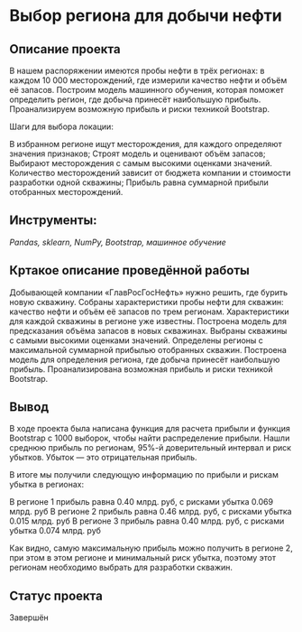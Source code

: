 #  Выбор региона для добычи нефти


## Описание проекта

В нашем распоряжении имеются пробы нефти в трёх регионах: в каждом 10 000 месторождений, где измерили качество нефти и объём её запасов. Построим модель машинного обучения, которая поможет определить регион, где добыча принесёт наибольшую прибыль. Проанализируем возможную прибыль и риски техникой Bootstrap.

Шаги для выбора локации:

  В избранном регионе ищут месторождения, для каждого определяют значения признаков;
  Строят модель и оценивают объём запасов;
  Выбирают месторождения с самым высокими оценками значений. Количество месторождений зависит от бюджета компании и стоимости разработки одной скважины;
  Прибыль равна суммарной прибыли отобранных месторождений.


## Инструменты:

*Pandas, sklearn, NumPy, Bootstrap, машинное обучение*

## Кртакое описание проведённой работы

Добывающей компании «ГлавРосГосНефть» нужно решить, где бурить новую скважину. Собраны характеристики пробы нефти для скважин: качество нефти и объём её запасов по трем регионам. Характеристики для каждой скважины в регионе уже известны. Построена модель для предсказания объёма запасов в новых скважинах. Выбраны скважины с самыми высокими оценками значений. Определены регионы с максимальной суммарной прибылью отобранных скважин. Построена модель для определения региона, где добыча принесёт наибольшую прибыль. Проанализирована возможная прибыль и риски техникой Bootstrap.

## Вывод

В ходе проекта была написана функция для расчета прибыли и функция Bootstrap с 1000 выборок, чтобы найти распределение прибыли. Нашли среднюю прибыль по регионам, 
95%-й доверительный интервал и риск убытков. Убыток — это отрицательная прибыль.

В итоге мы получили следующую информацию по прибыли и рискам убытка в регионах:

  В регионе 1 прибыль равна 0.40 млрд. руб, с рисками убытка 0.069 млрд. руб
  В регионе 2 прибыль равна 0.46 млрд. руб, с рисками убытка 0.015 млрд. руб
  В регионе 3 прибыль равна 0.40 млрд. руб, с рисками убытка 0.074 млрд. руб

Как  видно, самую максимальную прибыль можно получить в регионе 2, при этом в этом регионе и минимальный риск убытка, поэтому этот регионам необходимо выбрать для разработки скважин.


## Статус проекта

Завершён
